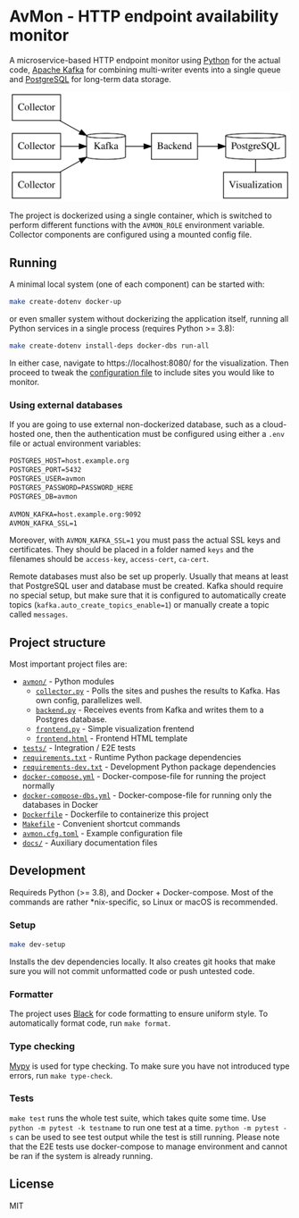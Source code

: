 # AvMon - HTTP endpoint availability monitor

A microservice-based HTTP endpoint monitor using [Python](https://python.org/) for the actual code, [Apache Kafka](https://kafka.apache.org/) for combining multi-writer events into a single queue and [PostgreSQL](https://www.postgresql.org/) for long-term data storage.

![Architecture diagram](docs/architecture.svg)

The project is dockerized using a single container, which is switched to perform different functions with the `AVMON_ROLE` environment variable. Collector components are configured using a mounted config file.

## Running

A minimal local system (one of each component) can be started with:

```bash
make create-dotenv docker-up
```

or even smaller system without dockerizing the application itself, running all Python services in a single process (requires Python >= 3.8):

```bash
make create-dotenv install-deps docker-dbs run-all
```

In either case, navigate to https://localhost:8080/ for the visualization. Then proceed to tweak the [configuration file](avmon.cfg.toml) to include sites you would like to monitor.

### Using external databases

If you are going to use external non-dockerized database, such as a cloud-hosted one, then the authentication must be configured using either a `.env` file or actual environment variables:

```
POSTGRES_HOST=host.example.org
POSTGRES_PORT=5432
POSTGRES_USER=avmon
POSTGRES_PASSWORD=PASSWORD_HERE
POSTGRES_DB=avmon

AVMON_KAFKA=host.example.org:9092
AVMON_KAFKA_SSL=1
```

Moreover, with `AVMON_KAFKA_SSL=1` you must pass the actual SSL keys and certificates. They should be placed in a folder named `keys` and the filenames should be `access-key`, `access-cert`, `ca-cert`.

Remote databases must also be set up properly. Usually that means at least that PostgreSQL user and database must be created. Kafka should require no special setup, but make sure that it is configured to automatically create topics (`kafka.auto_create_topics_enable=1`) or manually create a topic called `messages`.


## Project structure

Most important project files are:

* [`avmon/`](avmon/) - Python modules
    * [`collector.py`](avmon/collector.py) - Polls the sites and pushes the results to Kafka. Has own config, parallelizes well.
    * [`backend.py`](avmon/backend.py) - Receives events from Kafka and writes them to a Postgres database.
    * [`frontend.py`](avmon/frontend.py) - Simple visualization frentend
    * [`frontend.html`](avmon/frontend.html) - Frontend HTML template
* [`tests/`](tests/) - Integration / E2E tests
* [`requirements.txt`](requirements.txt) - Runtime Python package dependencies
* [`requirements-dev.txt`](requirements-dev.txt) - Development Python package dependencies
* [`docker-compose.yml`](docker-compose.yml) - Docker-compose-file for running the project normally
* [`docker-compose-dbs.yml`](docker-compose-dbs.yml) - Docker-compose-file for running only the databases in Docker
* [`Dockerfile`](Dockerfile) - Dockerfile to containerize this project
* [`Makefile`](Makefile) - Convenient shortcut commands
* [`avmon.cfg.toml`](avmon.cfg.toml) - Example configuration file
* [`docs/`](docs/) - Auxiliary documentation files

## Development

Requireds Python (>= 3.8), and Docker + Docker-compose. Most of the commands are rather \*nix-specific, so Linux or macOS is recommended.

### Setup

```bash
make dev-setup
```

Installs the dev dependencies locally. It also creates git hooks that make sure you will not commit unformatted code or push untested code.

### Formatter

The project uses [Black](https://github.com/psf/black) for code formatting to ensure uniform style. To automatically format code, run `make format`.

### Type checking

[Mypy](http://mypy-lang.org/) is used for type checking. To make sure you have not introduced type errors, run `make type-check`.

### Tests

`make test` runs the whole test suite, which takes quite some time. Use `python -m pytest -k testname` to run one test at a time. `python -m pytest -s` can be used to see test output while the test is still running. Please note that the E2E tests use docker-compose to manage environment and cannot be ran if the system is already running.

## License

MIT
